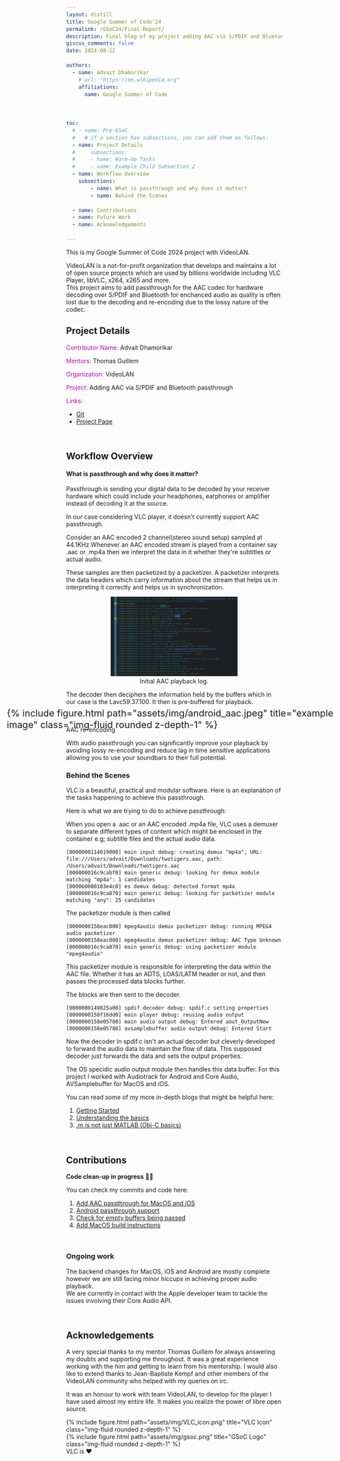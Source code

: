 ```yaml
---
layout: distill
title: Google Summer of Code'24
permalink: /GSoC24/Final-Report/
description: Final blog of my project adding AAC via S/PDIF and Bluetooth passthrough
giscus_comments: false
date: 2024-08-22

authors:
  - name: Advait Dhamorikar
    # url: "https://en.wikipedia.org"
    affiliations:
      name: Google Summer of Code
 


toc:
  # - name: Pre-GSoC
  #   # if a section has subsections, you can add them as follows:
  - name: Project Details
  #     subsections:
  #     - name: Warm-Up Tasks
  #     - name: Example Child Subsection 2
  - name: Workflow Overview
    subsections:
        - name: What is passthrough and why does it matter?
        - name: Behind the Scenes

  - name: Contributions
  - name: Future Work
  - name: Acknowledgements

---
```

This is my Google Summer of Code 2024 project with VideoLAN.

VideoLAN is a not-for-profit organization that develops and maintains a lot of open source projects which are used by billions worldwide including VLC Player, libVLC, x264, x265 and more.\
This project aims to add passthrough for the AAC codec for hardware decoding over S/PDIF and Bluetooth for
enchanced audio as quality is often lost due to the decoding and re-encoding due to the lossy nature of the codec.

## <span> Project Details </span>

<span style="color:#B509AC"> Contributor Name:</span> Advait Dhamorikar

<span style="color:#B509AC"> Mentors:</span> Thomas Guillem

<span style="color:#B509AC"> Organization:</span> VideoLAN 

<span style="color:#B509AC"> Project:</span> Adding AAC via S/PDIF and Bluetooth passthrough

<span style="color:#B509AC"> Links:</span>
* [Git](https://code.videolan.org/advait-0/vlc)
* [Project Page](https://summerofcode.withgoogle.com/programs/2024/projects/eyxxsgo0)  


<br>

## Workflow Overview
#### What is passthrough and why does it matter?
Passthrough is sending your digital data to be decoded by your receiver hardware which could include your headphones, earphones or amplifier instead of decoding it at the source.

In our case considering VLC player, it doesn’t currently support AAC passthrough.

Consider an AAC encoded 2 channel(stereo sound setup) sampled at 44.1KHz Whenever an AAC encoded stream is played from a container say .aac or .mp4a then we interpret the data in it whether they're subtitles or actual audio.

These samples are then packetized by a packetizer. A packetizer interprets the data headers which carry information about the stream that helps us in interpreting it correctly and helps us in synchronization.

<html lang="en">
<head>
    <meta charset="UTF-8">
    <meta name="viewport" content="width=device-width, initial-scale=1.0">
    <title>IEC 61937 Frame Structure</title>
    <style>
        figure {
            text-align: center;
        }
        img {
            width: 70%; /* Adjust the width as needed */
            height: auto; /* Maintain aspect ratio */
        }
    </style>
</head>
<body>
    <figure>
        <img src="/assets/img/decode_log.png">
        <figcaption>Initial AAC playback log.</figcaption>
    </figure>
</body>
</html>

The decoder then deciphers the information held by the buffers which in our case is the Lavc59.37.100. It then is pre-buffered for playback.

<div class="row justify-content-sm-center">
    <div class="col-sm-8 mt-3 mt-md-0" style="transform: scale(1.55); transform-origin: center;">
        {% include figure.html path="assets/img/android_aac.jpeg" title="example image" class="img-fluid rounded z-depth-1" %}
    </div>
</div>
<div class="caption text-center">
    AAC re-encoding
</div>






With audio passthrough you can significantly improve your playback by avoiding lossy re-encoding and reduce lag in time sensitive applications allowing you to use your soundbars to their full potential.



### Behind the Scenes
VLC is a beautiful, practical and modular software. Here is an explanation of the tasks happening to achieve this passthrough.

Here is what we are trying to do to achieve passthrough:

When you open a .aac or an AAC encoded .mp4a file,
VLC uses a demuxer to separate different types of content which might be enclosed in the container e.g; subtitle files and the actual audio data.
```
[0000000114019000] main input debug: creating demux "mp4a", URL: file:///Users/advait/Downloads/twotigers.aac, path: /Users/advait/Downloads/twotigers.aac
[000000016c9cabf0] main generic debug: looking for demux module matching "mp4a": 1 candidates
[000060000103e4c0] es demux debug: detected format mp4a
[000000016c9ca870] main generic debug: looking for packetizer module matching "any": 25 candidates
```
The packetizer module is then called
```
[0000000158eac080] mpeg4audio demux packetizer debug: running MPEG4 audio packetizer
[0000000158eac080] mpeg4audio demux packetizer debug: AAC Type Unknown
[000000016c9ca870] main generic debug: using packetizer module "mpeg4audio"
```
This packetizer module is responsible for interpreting the data within the AAC file.
Whether it has an ADTS, LOAS/LATM header or not, and then passes the processed data blocks further.

The blocks are then sent to the decoder.
```
[0000000149825a00] spdif decoder debug: spdif.c setting properties
[0000000158f16dd0] main player debug: reusing audio output
[0000000158e05780] main audio output debug: Entered aout_OutputNew
[0000000158e05780] avsamplebuffer audio output debug: Entered Start
```
Now the decoder in spdif.c isn't an actual decoder but cleverly developed to forward the audio data to maintain the
flow of data. This supposed decoder just forwards the data and sets the output properties.

The OS specidic audio output module then handles this data buffer.
For this project I worked with Audiotrack for Android and Core Audio, AVSamplebuffer for MacOS and iOS.

You can read some of my more in-depth blogs that might be helpful here:
1. [Getting Started](https://advait-0.github.io/GSoC24/GSoC-Begins/)
2. [Understanding the basics](https://advait-0.github.io/GSoC24/GSoC-Update1/)
3. [.m is not just MATLAB (Obj-C basics)](https://advait-0.github.io/GSoC24/GSoC-Update2/)


<br>

## Contributions
**Code clean-up in progress** 🧹🧹

You can check my commits and code here:
1. [Add AAC passthrough for MacOS and iOS](https://code.videolan.org/advait-0/vlc/-/merge_requests/2) 
2. [Android passthrough support](https://code.videolan.org/advait-0/vlc/-/merge_requests/1)
3. [Check for empty buffers being passed](https://code.videolan.org/videolan/vlc/-/commit/9b737741e3afa3cd58e6804e7a33283839276fb8)
4. [Add MacOS build instructions]()


<br>

### Ongoing work
The backend changes for MacOS, iOS and Android are mostly complete however we are still facing minor hiccups in achieving proper audio playback. \
 We are currently in contact with the Apple developer team to tackle the issues involving their Core Audio API.


<br>

## Acknowledgements
A very special thanks to my mentor Thomas Guillem for always answering my doubts and supporting me throughout.
It was a great experience working with the him and getting to learn from his mentorship.
I would also like to extend thanks to Jean-Baptiste Kempf and other members of the VideoLAN community who helped with my queries on irc.

It was an honour to work with team VideoLAN, to develop for the player I have used almost my entire life. It makes you realize the power of libre open source. 

<div class="row justify-content-sm-center">
    <div class="col-sm-4 mt-3 mt-md-0 text-center">
        {% include figure.html path="assets/img/VLC_icon.png" title="VLC Icon" class="img-fluid rounded z-depth-1" %}
    </div>
    <div class="col-sm-4 mt-3 mt-md-0 text-center">
        {% include figure.html path="assets/img/gsoc.png" title="GSoC Logo" class="img-fluid rounded z-depth-1" %}
    </div>
</div>
<div class="caption text-center">
    VLC is ❤️
</div>


